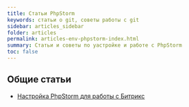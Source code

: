 ```yaml
---
title: Статьи PhpStorm
keywords: статьи о git, советы работы с git
sidebar: articles_sidebar
folder: articles
permalink: articles-env-phpstorm-index.html
summary: Статьи и советы по yастройке и работе с PhpStorm
toc: false
---
```


## Общие статьи

* [Настройка PhpStorm для работы с Битрикс](/articles-env-phpstorm-setup-and-config.html)      
